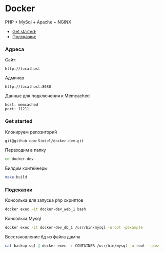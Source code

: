 # Docker 

PHP + MySql + Apache + NGINX

 + [Get started](#getstarted);
 + [Подсказки](#helpers);

### Адреса

Сайт:
```
http://localhost
```

Админер
```
http://localhost:8080
```

Данные для подключения к Memcached
```
host: memcached
port: 11211
```

### <a name="getstarted"></a> Get started

Клонируем репозиторий
```bash
git@github.com:Simtel/docker-dev.git
```
Переходим в папку
```bash
cd docker-dev
``` 

Билдим контейнеры

```bash
make build
```

### <a name="helpers"></a> Подсказки
Консолька для запуска php скриптов

```sh
docker exec -it docker-dev_web_1 bash
```

Консолька Mysql
```sh
docker exec -it docker-dev_db_1 /usr/bin/mysql -uroot -pexample
```

Восстановление бд из файла дампа
```sh
cat backup.sql | docker exec -i CONTAINER /usr/bin/mysql -u root --password=root DATABASE
```


